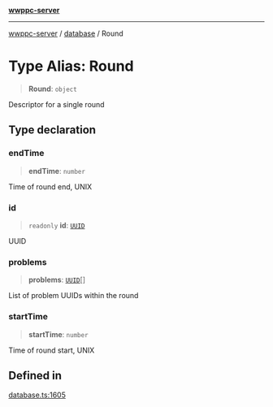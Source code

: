 [**wwppc-server**](../../README.md)

***

[wwppc-server](../../modules.md) / [database](../README.md) / Round

# Type Alias: Round

> **Round**: `object`

Descriptor for a single round

## Type declaration

### endTime

> **endTime**: `number`

Time of round end, UNIX

### id

> `readonly` **id**: [`UUID`](../../util/type-aliases/UUID.md)

UUID

### problems

> **problems**: [`UUID`](../../util/type-aliases/UUID.md)[]

List of problem UUIDs within the round

### startTime

> **startTime**: `number`

Time of round start, UNIX

## Defined in

[database.ts:1605](https://github.com/WWPPC/WWPPC-server/blob/2a0f62ef9a8d6c45bd23ae8a1bcfb9cead6c0088/src/database.ts#L1605)
